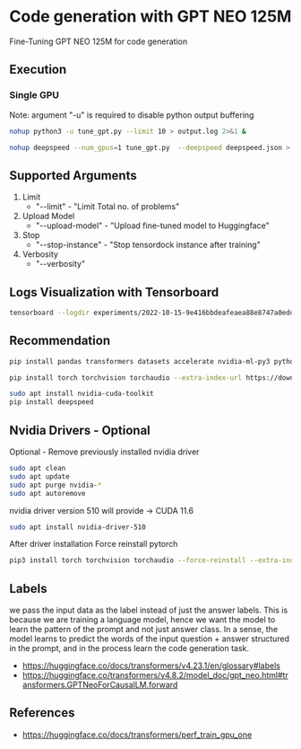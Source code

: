 # Code generation with GPT NEO 125M

Fine-Tuning GPT NEO 125M for code generation

## Execution

### Single GPU

Note: argument "-u" is required to disable python output buffering

```bash
nohup python3 -u tune_gpt.py --limit 10 > output.log 2>&1 &
```

```bash
nohup deepspeed --num_gpus=1 tune_gpt.py  --deepspeed deepspeed.json > output.log 2>&1 &
```

## Supported Arguments

1. Limit
    - "--limit" - "Limit Total no. of problems"
2. Upload Model
    - "--upload-model" - "Upload fine-tuned model to Huggingface"
3. Stop
    - "--stop-instance" - "Stop tensordock instance after training"
4. Verbosity
    - "--verbosity"

## Logs Visualization with Tensorboard

```bash
tensorboard --logdir experiments/2022-10-15-9e416bbdeafeaea88e8747a0edd284f93d7551ea3cc387377269ceed52957730/logs
```

## Recommendation

```bash
pip install pandas transformers datasets accelerate nvidia-ml-py3 python-dotenv requests
```

```bash
pip install torch torchvision torchaudio --extra-index-url https://download.pytorch.org/whl/cu116
```

```bash
sudo apt install nvidia-cuda-toolkit
pip install deepspeed
```

## Nvidia Drivers - Optional

Optional - Remove previously installed nvidia driver

```bash
sudo apt clean
sudo apt update
sudo apt purge nvidia-* 
sudo apt autoremove
```

nvidia driver version 510 will provide -> CUDA 11.6

```bash
sudo apt install nvidia-driver-510 
```

After driver installation Force reinstall  pytorch

```bash
pip3 install torch torchvision torchaudio --force-reinstall --extra-index-url https://download.pytorch.org/whl/cu116
```

## Labels

we pass the input data as the label instead of just the answer labels. This is because we are training a language model, hence we want the model to learn the pattern of the prompt and not just answer class. In a sense, the model learns to predict the words of the input question + answer structured in the prompt, and in the process learn the code generation task.

- https://huggingface.co/docs/transformers/v4.23.1/en/glossary#labels
- https://huggingface.co/transformers/v4.8.2/model_doc/gpt_neo.html#transformers.GPTNeoForCausalLM.forward

## References

- https://huggingface.co/docs/transformers/perf_train_gpu_one
